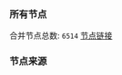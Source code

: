 ### 所有节点
合并节点总数: `6514`
[节点链接](https://github.com/rzhy1/33/raw/master/sub/sub_merge_base64.txt)

### 节点来源
